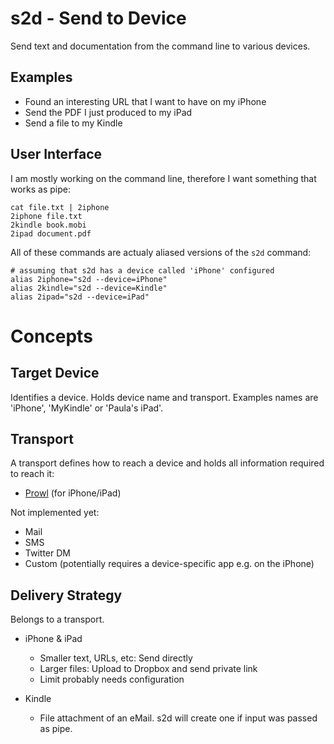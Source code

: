 s2d - Send to Device
====================

Send text and documentation from the command line to various devices.

Examples
--------
  - Found an interesting URL that I want to have on my iPhone
  - Send the PDF I just produced to my iPad
  - Send a file to my Kindle

User Interface
--------------
I am mostly working on the command line, therefore I want something that works as pipe:

    cat file.txt | 2iphone
    2iphone file.txt
    2kindle book.mobi
    2ipad document.pdf

All of these commands are actualy aliased versions of the `s2d` command:

    # assuming that s2d has a device called 'iPhone' configured
    alias 2iphone="s2d --device=iPhone"
    alias 2kindle="s2d --device=Kindle"
    alias 2ipad="s2d --device=iPad"

Concepts
========

Target Device
-------------
Identifies a device. Holds device name and transport. Examples names are 'iPhone', 'MyKindle' or 'Paula's iPad'.

Transport
---------
A transport defines how to reach a device and holds all information required to reach it:

  * [Prowl](http://www.prowlapp.com/) (for iPhone/iPad)

Not implemented yet:

  * Mail
  * SMS
  * Twitter DM
  * Custom (potentially requires a device-specific app e.g. on the iPhone)

Delivery Strategy
-----------------
Belongs to a transport.

* iPhone & iPad
  - Smaller text, URLs, etc: Send directly
  - Larger files: Upload to Dropbox and send private link
  - Limit probably needs configuration

* Kindle
  - File attachment of an eMail. s2d will create one if input was passed as pipe.

